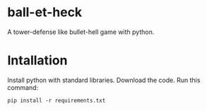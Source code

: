 # ball-et-heck

A tower-defense like bullet-hell game with python.


# Intallation

Install python with standard libraries. Download the code. Run this command:

```
pip install -r requirements.txt
```
